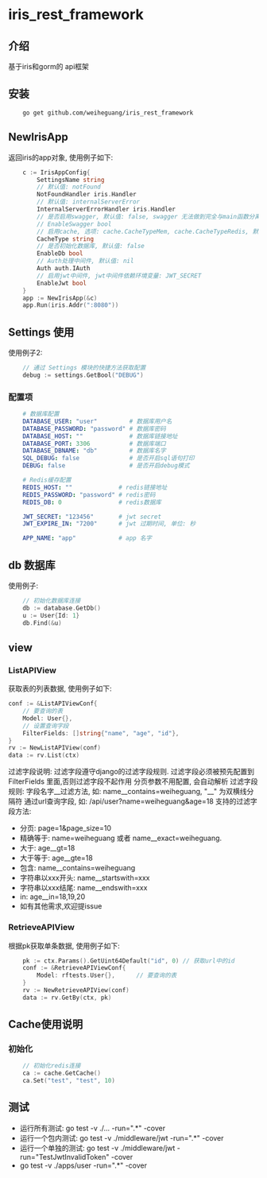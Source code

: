 # iris_rest_framework

## 介绍

基于iris和gorm的 api框架

## 安装

```shell
    go get github.com/weiheguang/iris_rest_framework
```

## NewIrisApp

返回iris的app对象, 使用例子如下:

```go
    c := IrisAppConfig{
        SettingsName string
        // 默认值: notFound
        NotFoundHandler iris.Handler
        // 默认值: internalServerError
        InternalServerErrorHandler iris.Handler
        // 是否启用swagger, 默认值: false, swagger 无法做到完全与main函数分离,不在这里初始化
        // EnableSwagger bool
        // 启用cache, 选项: cache.CacheTypeMem, cache.CacheTypeRedis, 默认值: cache.CacheTypeMem
        CacheType string
        // 是否初始化数据库, 默认值: false
        EnableDb bool
        // Auth处理中间件, 默认值: nil
        Auth auth.IAuth
        // 启用jwt中间件, jwt中间件依赖环境变量: JWT_SECRET
        EnableJwt bool
    }
    app := NewIrisApp(&c)
    app.Run(iris.Addr(":8080"))
```

## Settings 使用

使用例子2:

```go
    // 通过 Settings 模块的快捷方法获取配置
    debug := settings.GetBool("DEBUG")
```

### 配置项

```yaml
    # 数据库配置
    DATABASE_USER: "user"         # 数据库用户名
    DATABASE_PASSWORD: "password" # 数据库密码
    DATABASE_HOST: ""             # 数据库链接地址
    DATABASE_PORT: 3306           # 数据库端口
    DATABASE_DBNAME: "db"         # 数据库名字
    SQL_DEBUG: false              # 是否开启sql语句打印
    DEBUG: false                  # 是否开启debug模式

    # Redis缓存配置
    REDIS_HOST: ""             # redis链接地址
    REDIS_PASSWORD: "password" # redis密码
    REDIS_DB: 0                # redis数据库

    JWT_SECRET: "123456"       # jwt secret
    JWT_EXPIRE_IN: "7200"      # jwt 过期时间, 单位: 秒

    APP_NAME: "app"            # app 名字

```

## db 数据库

使用例子:

```go
    // 初始化数据库连接
    db := database.GetDb()
    u := User{Id: 1}
    db.Find(&u)
```

## view

### ListAPIView

获取表的列表数据, 使用例子如下:

```go
conf := &ListAPIViewConf{
    // 要查询的表
    Model: User{},           
    // 设置查询字段
    FilterFields: []string{"name", "age", "id"},
}
rv := NewListAPIView(conf)
data := rv.List(ctx)
```

过滤字段说明:
过滤字段遵守django的过滤字段规则. 过滤字段必须被预先配置到 FilterFields 里面,否则过滤字段不起作用
分页参数不用配置, 会自动解析
过滤字段规则: 字段名字__过滤方法, 如: name__contains=weiheguang, "__" 为双横线分隔符
通过url查询字段, 如: /api/user?name=weiheguang&age=18
支持的过滤字段方法:

* 分页: page=1&page_size=10
* 精确等于: name=weiheguang 或者 name__exact=weiheguang.
* 大于: age__gt=18
* 大于等于: age__gte=18
* 包含: name__contains=weiheguang
* 字符串以xxx开头: name__startswith=xxx
* 字符串以xxx结尾: name__endswith=xxx
* in: age__in=18,19,20
* 如有其他需求,欢迎提issue

### RetrieveAPIView

根据pk获取单条数据, 使用例子如下:

```go
    pk := ctx.Params().GetUint64Default("id", 0) // 获取url中的id
    conf := &RetrieveAPIViewConf{
        Model: rftests.User{},      // 要查询的表
    }
    rv := NewRetrieveAPIView(conf)
    data := rv.GetBy(ctx, pk)
```

## Cache使用说明

### 初始化

```go
    // 初始化redis连接
    ca := cache.GetCache()
    ca.Set("test", "test", 10)
```

## 测试

* 运行所有测试: go test -v ./... -run=".*" -cover
* 运行一个包内测试: go test -v ./middleware/jwt -run=".*" -cover
* 运行一个单独的测试: go test -v ./middleware/jwt -run="TestJwtInvalidToken" -cover
* go test -v ./apps/user -run=".*" -cover
